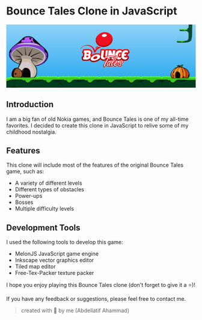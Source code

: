 # Bounce Tales Clone in JavaScript


![](./docs/header.png)


## Introduction

I am a big fan of old Nokia games, and Bounce Tales is one of my all-time favorites. I decided to create this clone in JavaScript to relive some of my childhood nostalgia.

## Features


This clone will include most of the features of the original Bounce Tales game, such as:

- A variety of different levels
- Different types of obstacles
- Power-ups
- Bosses
- Multiple difficulty levels

## Development Tools

I used the following tools to develop this game:

- MelonJS JavaScript game engine
- Inkscape vector graphics editor
- Tiled map editor
- Free-Tex-Packer texture packer


I hope you enjoy playing this Bounce Tales clone (don't forget to give it a ⭐)! 

If you have any feedback or suggestions, please feel free to contact me.


> created with 💓 by me (Abdellatif Ahammad)